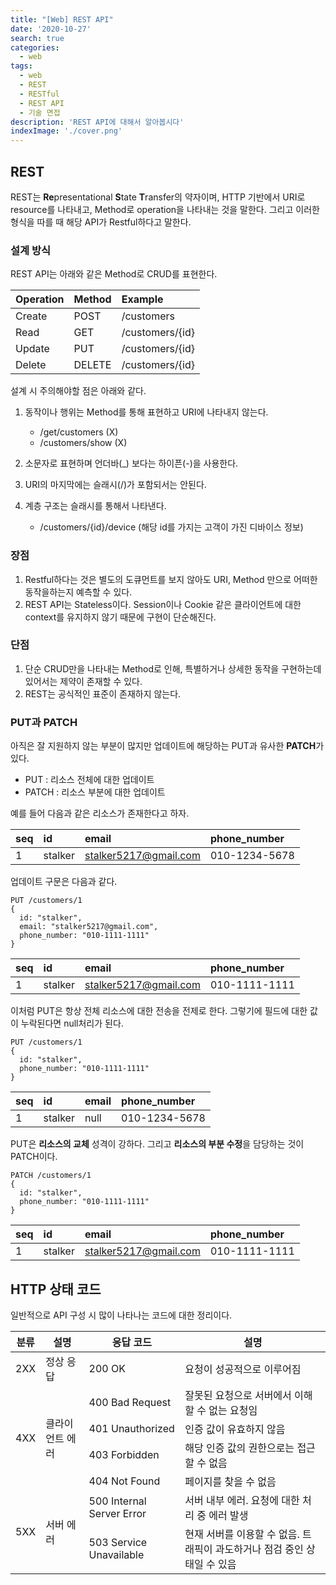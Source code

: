 ```yaml
---
title: "[Web] REST API"
date: '2020-10-27'
search: true
categories:
  - web
tags:
  - web
  - REST
  - RESTful
  - REST API
  - 기술 면접
description: 'REST API에 대해서 알아봅시다'
indexImage: './cover.png'
---
```


## REST

REST는 **Re**presentational **S**tate **T**ransfer의 약자이며, 
HTTP 기반에서 URI로 resource를 나타내고, Method로 operation을 나타내는 것을 말한다. 
그리고 이러한 형식을 따를 때 해당 API가 Restful하다고 말한다.  

### 설계 방식

REST API는 아래와 같은 Method로 CRUD를 표현한다.

|Operation|Method|Example|
|:--|:--|:--|
|Create|POST|/customers|
|Read|GET|/customers/{id}|
|Update|PUT|/customers/{id}|
|Delete|DELETE|/customers/{id}|  

설계 시 주의해야할 점은 아래와 같다.  

1. 동작이나 행위는 Method를 통해 표현하고 URI에 나타내지 않는다.  
	- /get/customers (X)
	- /customers/show (X)

2. 소문자로 표현하며 언더바(_) 보다는 하이픈(-)을 사용한다.

3. URI의 마지막에는 슬래시(/)가 포함되서는 안된다.

4. 계층 구조는 슬래시를 통해서 나타낸다.
	- /customers/{id}/device (해당 id를 가지는 고객이 가진 디바이스 정보)

### 장점   
1. Restful하다는 것은 별도의 도큐먼트를 보지 않아도 URI, Method 만으로 어떠한 동작을하는지 예측할 수 있다.
2. REST API는 Stateless이다. Session이나 Cookie 같은 클라이언트에 대한 context를 유지하지 않기 때문에 구현이 단순해진다.

### 단점  

1. 단순 CRUD만을 나타내는 Method로 인해, 특별하거나 상세한 동작을 구현하는데 있어서는 제약이 존재할 수 있다.
2. REST는 공식적인 표준이 존재하지 않는다. 

### PUT과 PATCH  

아직은 잘 지원하지 않는 부분이 많지만 업데이트에 해당하는 PUT과 유사한 **PATCH**가 있다.  

- PUT : 리소스 전체에 대한 업데이트
- PATCH : 리소스 부분에 대한 업데이트

예를 들어 다음과 같은 리소스가 존재한다고 하자.

|seq|id|email|phone_number|  
|:--|:--|:--|:--|
|1|stalker|stalker5217@gmail.com|010-1234-5678|


업데이트 구문은 다음과 같다.

```
PUT /customers/1  
{
  id: "stalker",
  email: "stalker5217@gmail.com",
  phone_number: "010-1111-1111"
}
```

|seq|id|email|phone_number|  
|:--|:--|:--|:--|
|1|stalker|stalker5217@gmail.com|010-1111-1111|

이처럼 PUT은 항상 전체 리소스에 대한 전송을 전제로 한다. 
그렇기에 필드에 대한 값이 누락된다면 null처리가 된다. 

```
PUT /customers/1  
{
  id: "stalker",
  phone_number: "010-1111-1111"
}
```

|seq|id|email|phone_number|  
|:--|:--|:--|:--|
|1|stalker|null|010-1234-5678|  

PUT은 **리소스의 교체** 성격이 강하다. 
그리고 **리소스의 부분 수정**을 담당하는 것이 PATCH이다.

```
PATCH /customers/1  
{
  id: "stalker",
  phone_number: "010-1111-1111"
}
```

|seq|id|email|phone_number|  
|:--|:--|:--|:--|
|1|stalker|stalker5217@gmail.com|010-1111-1111|  


## HTTP 상태 코드  

일반적으로 API 구성 시 많이 나타나는 코드에 대한 정리이다.

<table>
<thead>
  <tr>
    <th>분류</th>
    <th>설명</th>
    <th>응답 코드</th>
    <th>설명</th>
  </tr>
</thead>
<tbody>
  <tr>
    <td>2XX</td>
    <td>정상 응답</td>
    <td>200 OK</td>
    <td>요청이 성공적으로 이루어짐</td>
  </tr>
  <tr>
    <td rowspan="4">4XX</td>
    <td rowspan="4">클라이언트 에러</td>
    <td>400 Bad Request</td>
    <td>잘못된 요청으로 서버에서 이해할 수 없는 요청임</td>
  </tr>
  <tr>
    <td>401 Unauthorized</td>
    <td>인증 값이 유효하지 않음</td>
  </tr>
  <tr>
    <td>403 Forbidden</td>
    <td>해당 인증 값의 권한으로는 접근할 수 없음 </td>
  </tr>
  <tr>
    <td>404 Not Found</td>
    <td>페이지를 찾을 수 없음</td>
  </tr>
  <tr>
    <td rowspan="2">5XX</td>
    <td rowspan="2">서버 에러</td>
    <td>500 Internal Server Error</td>
    <td>서버 내부 에러. 요청에 대한 처리 중 에러 발생</td>
  </tr>
  <tr>
    <td>503 Service Unavailable</td>
    <td>현재 서버를 이용할 수 없음. 트래픽이 과도하거나 점검 중인 상태일 수 있음</td>
  </tr>
</tbody>
</table>